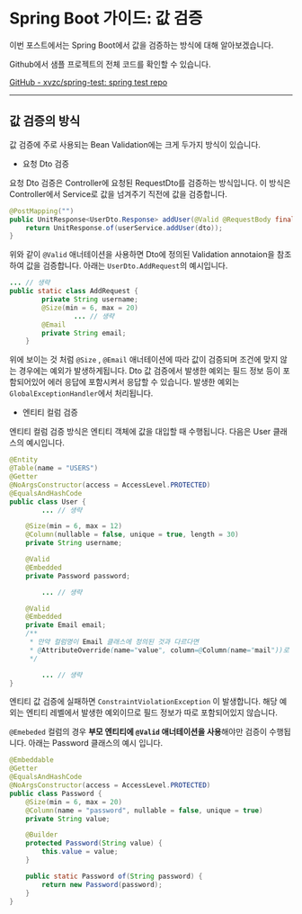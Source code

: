 # Spring Boot 가이드: 값 검증

이번 포스트에서는 Spring Boot에서 값을 검증하는 방식에 대해 알아보겠습니다.
<!--more-->
Github에서 샘플 프로젝트의 전체 코드를 확인할 수 있습니다.

[GitHub - xvzc/spring-test: spring test repo](https://github.com/xvzc/spring-test)

---

## 값 검증의 방식

값 검증에 주로 사용되는 Bean Validation에는 크게 두가지 방식이 있습니다.

- 요청 Dto 검증

요청 Dto 검증은 Controller에 요청된 RequestDto를 검증하는 방식입니다. 이 방식은 Controller에서 Service로 값을 넘겨주기 직전에 값을 검증합니다.

```java
@PostMapping("")
public UnitResponse<UserDto.Response> addUser(@Valid @RequestBody final UserDto.AddRequest dto) {
    return UnitResponse.of(userService.addUser(dto));
}
```

위와 같이 `@Valid` 애너테이션을 사용하면 Dto에 정의된 Validation annotaion을 참조하여 값을 검증합니다. 아래는 `UserDto.AddRequest`의 예시입니다.

```java
... // 생략
public static class AddRequest {
        private String username;
        @Size(min = 6, max = 20)
				... // 생략
        @Email
        private String email;
    }
```

위에 보이는 것 처럼 `@Size` , `@Email` 애너테이션에 따라 값이 검증되며 조건에 맞지 않는 경우에는 예외가 발생하게됩니다. Dto 값 검증에서 발생한 예외는 필드 정보 등이 포함되어있어 에러 응답에 포함시켜서 응답할 수 있습니다. 발생한 예외는 `GlobalExceptionHandler`에서 처리됩니다.

- 엔티티 컬럼 검증

엔티티 컬럼 검증 방식은 엔티티 객체에 값을 대입할 때 수행됩니다. 다음은 User 클래스의 예시입니다.

```java
@Entity
@Table(name = "USERS")
@Getter
@NoArgsConstructor(access = AccessLevel.PROTECTED)
@EqualsAndHashCode
public class User {
		... // 생략

    @Size(min = 6, max = 12)
    @Column(nullable = false, unique = true, length = 30)
    private String username;

    @Valid
    @Embedded
    private Password password;

		... // 생략

    @Valid
    @Embedded
    private Email email;
    /**
     * 만약 컬럼명이 Email 클래스에 정의된 것과 다르다면
     * @AttributeOverride(name="value", column=@Column(name="mail"))로 덮어쓰기 가능
     */

		... // 생략
}
```

엔티티 값 검증에 실패하면 `ConstraintViolationException` 이 발생합니다. 해당 예외는 엔티티 레벨에서 발생한 예외이므로 필드 정보가 따로 포함되어있지 않습니다.

`@Emebeded` 컬럼의 경우 **부모 엔티티에 `@Valid` 애너테이션을 사용**해야만 검증이 수행됩니다. 아래는 Password 클래스의 예시 입니다.

```java
@Embeddable
@Getter
@EqualsAndHashCode
@NoArgsConstructor(access = AccessLevel.PROTECTED)
public class Password {
    @Size(min = 6, max = 20)
    @Column(name = "password", nullable = false, unique = true)
    private String value;

    @Builder
    protected Password(String value) {
        this.value = value;
    }

    public static Password of(String password) {
        return new Password(password);
    }
}
```
